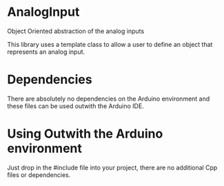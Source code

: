 # AnalogInput
Object Oriented abstraction of the analog inputs

This library uses a template class to allow a user to define an object that represents an analog
input.

# Dependencies
There are absolutely no dependencies on the Arduino environment and these files can be used outwith the
Arduino IDE.

# Using Outwith the Arduino environment
Just drop in the #include file into your project, there are no additional Cpp files or dependencies.
